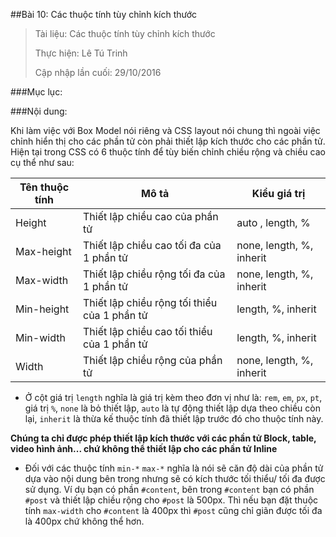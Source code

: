 ##Bài 10: Các thuộc tính tùy chỉnh kích thước

> Tài liệu: Các thuộc tính tùy chỉnh kích thước
> 
> Thực hiện: Lê Tú Trinh
> 
> Cập nhập lần cuối: 29/10/2016

###Mục lục:

###Nội dung:

Khi làm việc với Box Model nói riêng và CSS layout nói chung thì ngoài việc chỉnh hiển thị cho các phần tử còn phải thiết lập kích thước cho các phần tử.  Hiện tại trong CSS có 6 thuộc tính để tùy biến chỉnh chiều rộng và chiều cao cụ thể như sau:


| Tên thuộc tính 	 	| Mô tả  		| 	Kiểu giá trị   	|
|---	|---	|---	|
| Height  	|  Thiết lập chiều cao của phần tử 	| auto , length, % 	|
| Max-height  	|Thiết lập chiều cao tối đa của 1 phần tử   	| none, length, %, inherit  	|
| Max-width  	| Thiết lập chiều rộng tối đa của 1 phần tử  	|  none, length, %, inherit 	|
|Min-height   	|  Thiết lập chiều rộng tối thiểu của 1 phần tử 	| length, %, inherit  	|
| Min-width  	|  Thiết lập chiều cao tối thiểu của 1 phần tử 	|   length, %, inherit	|
|  Width 	|  Thiết lập chiều rộng của phần tử 	| none, length, %, inherit  	|

- Ở cột giá trị `length` nghĩa là giá trị kèm theo đơn vị như là: `rem`, `em`, `px`, `pt`, giá trị `%`, `none` là bỏ thiết lập, `auto` là tự động thiết lập dựa theo chiều còn lại, `inherit` là thừa kế thuộc tính đã thiết lập trước đó cho thuộc tính này.

**Chúng ta chỉ được phép thiết lập kích thước với các phần tử Block, table, video hình ảnh... chứ không thể thiết lập cho các phần tử Inline**

- Đối với các thuộc tính `min-*` `max-*` nghĩa là nói sẽ căn độ dài của phần tử dựa vào nội dung bên trong nhưng sẽ có kích thước tối thiểu/ tối đa được sử dụng.  Ví dụ bạn có phần `#content`, bên trong `#content` bạn có phần `#post` và thiết lập chiều rộng cho `#post` là 500px. Thì nếu bạn đặt thuộc tính `max-width` cho `#content` là 400px thì `#post`  cũng chỉ giãn được tối đa là 400px chứ không thể hơn.
